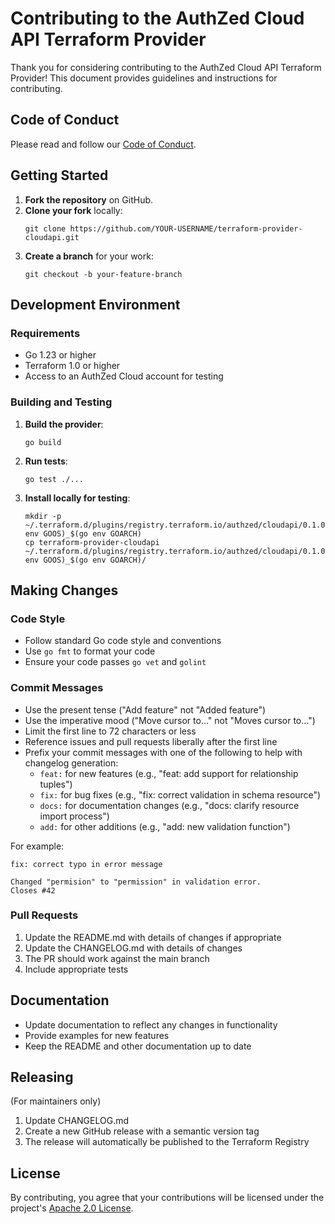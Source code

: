 # Contributing to the AuthZed Cloud API Terraform Provider

Thank you for considering contributing to the AuthZed Cloud API Terraform Provider! This document provides guidelines and instructions for contributing.

## Code of Conduct

Please read and follow our [Code of Conduct](CODE_OF_CONDUCT.md).

## Getting Started

1. **Fork the repository** on GitHub.
2. **Clone your fork** locally:
   ```
   git clone https://github.com/YOUR-USERNAME/terraform-provider-cloudapi.git
   ```
3. **Create a branch** for your work:
   ```
   git checkout -b your-feature-branch
   ```

## Development Environment

### Requirements

- Go 1.23 or higher
- Terraform 1.0 or higher
- Access to an AuthZed Cloud account for testing

### Building and Testing

1. **Build the provider**:
   ```
   go build
   ```

2. **Run tests**:
   ```
   go test ./...
   ```

3. **Install locally for testing**:
   ```
   mkdir -p ~/.terraform.d/plugins/registry.terraform.io/authzed/cloudapi/0.1.0/$(go env GOOS)_$(go env GOARCH)
   cp terraform-provider-cloudapi ~/.terraform.d/plugins/registry.terraform.io/authzed/cloudapi/0.1.0/$(go env GOOS)_$(go env GOARCH)/
   ```

## Making Changes

### Code Style

- Follow standard Go code style and conventions
- Use `go fmt` to format your code
- Ensure your code passes `go vet` and `golint`

### Commit Messages

- Use the present tense ("Add feature" not "Added feature")
- Use the imperative mood ("Move cursor to..." not "Moves cursor to...")
- Limit the first line to 72 characters or less
- Reference issues and pull requests liberally after the first line
- Prefix your commit messages with one of the following to help with changelog generation:
  - `feat:` for new features (e.g., "feat: add support for relationship tuples")
  - `fix:` for bug fixes (e.g., "fix: correct validation in schema resource")
  - `docs:` for documentation changes (e.g., "docs: clarify resource import process")
  - `add:` for other additions (e.g., "add: new validation function")

For example:
```
fix: correct typo in error message

Changed "permision" to "permission" in validation error.
Closes #42
```

### Pull Requests

1. Update the README.md with details of changes if appropriate
2. Update the CHANGELOG.md with details of changes
3. The PR should work against the main branch
4. Include appropriate tests

## Documentation

- Update documentation to reflect any changes in functionality
- Provide examples for new features
- Keep the README and other documentation up to date

## Releasing

(For maintainers only)

1. Update CHANGELOG.md
2. Create a new GitHub release with a semantic version tag
3. The release will automatically be published to the Terraform Registry

## License

By contributing, you agree that your contributions will be licensed under the project's [Apache 2.0 License](LICENSE). 